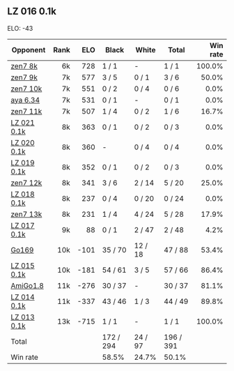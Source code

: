 ## LZ 016 0.1k ##

ELO: -43

Opponent | Rank | ELO | Black | White | Total | Win rate
---------|-----:|----:|-------|-------|-------|-------:
[zen7 8k](zen7%208k.md) | 6k | 728 | 1 / 1 | - | 1 / 1 | 100.0%
[zen7 9k](zen7%209k.md) | 7k | 577 | 3 / 5 | 0 / 1 | 3 / 6 | 50.0%
[zen7 10k](zen7%2010k.md) | 7k | 551 | 0 / 2 | 0 / 4 | 0 / 6 | 0.0%
[aya 6.34](aya%206.34.md) | 7k | 531 | 0 / 1 | - | 0 / 1 | 0.0%
[zen7 11k](zen7%2011k.md) | 7k | 507 | 1 / 4 | 0 / 2 | 1 / 6 | 16.7%
[LZ 021 0.1k](LZ%20021%200.1k.md) | 8k | 363 | 0 / 1 | 0 / 2 | 0 / 3 | 0.0%
[LZ 020 0.1k](LZ%20020%200.1k.md) | 8k | 360 | - | 0 / 4 | 0 / 4 | 0.0%
[LZ 019 0.1k](LZ%20019%200.1k.md) | 8k | 352 | 0 / 1 | 0 / 2 | 0 / 3 | 0.0%
[zen7 12k](zen7%2012k.md) | 8k | 341 | 3 / 6 | 2 / 14 | 5 / 20 | 25.0%
[LZ 018 0.1k](LZ%20018%200.1k.md) | 8k | 237 | 0 / 4 | 0 / 20 | 0 / 24 | 0.0%
[zen7 13k](zen7%2013k.md) | 8k | 231 | 1 / 4 | 4 / 24 | 5 / 28 | 17.9%
[LZ 017 0.1k](LZ%20017%200.1k.md) | 9k | 88 | 0 / 1 | 2 / 47 | 2 / 48 | 4.2%
[Go169](Go169.md) | 10k | -101 | 35 / 70 | 12 / 18 | 47 / 88 | 53.4%
[LZ 015 0.1k](LZ%20015%200.1k.md) | 10k | -181 | 54 / 61 | 3 / 5 | 57 / 66 | 86.4%
[AmiGo1.8](AmiGo1.8.md) | 11k | -276 | 30 / 37 | - | 30 / 37 | 81.1%
[LZ 014 0.1k](LZ%20014%200.1k.md) | 11k | -337 | 43 / 46 | 1 / 3 | 44 / 49 | 89.8%
[LZ 013 0.1k](LZ%20013%200.1k.md) | 13k | -715 | 1 / 1 | - | 1 / 1 | 100.0%
Total | | | 172 / 294 | 24 / 97 | 196 / 391 | 
Win rate| | | 58.5% | 24.7% | 50.1% | 
